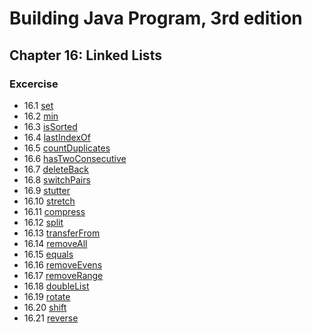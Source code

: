 # Building Java Program, 3rd edition

## Chapter 16: Linked Lists

### Excercise

+ 16.1 [set](set.java)
+ 16.2 [min](min.java)
+ 16.3 [isSorted](isSorted.java)
+ 16.4 [lastIndexOf](lastIndexOf.java)
+ 16.5 [countDuplicates](countDuplicates.java)
+ 16.6 [hasTwoConsecutive](hasTwoConsecutive.java)
+ 16.7 [deleteBack](deleteBack.java)
+ 16.8 [switchPairs](switchPairs.java)
+ 16.9 [stutter](stutter.java)
+ 16.10 [stretch](stretch.java)
+ 16.11 [compress](compress.java)
+ 16.12 [split](split.java)
+ 16.13 [transferFrom](transferFrom.java)
+ 16.14 [removeAll](removeAll.java)
+ 16.15 [equals](equals.java)
+ 16.16 [removeEvens](removeEvens.java)
+ 16.17 [removeRange](removeRange.java)
+ 16.18 [doubleList](doubleList.java)
+ 16.19 [rotate](rotate.java)
+ 16.20 [shift](shift.java)
+ 16.21 [reverse](reverse.java)
 
